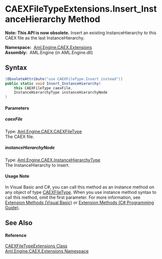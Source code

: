CAEXFileTypeExtensions.Insert_InstanceHierarchy Method
======================================================


**Note: This API is now obsolete.**
Insert an existing InstanceHierarchy to this CAEX file as the last InstanceHierarchy.

  **Namespace:**  [Aml.Engine.CAEX.Extensions][1]  
  **Assembly:**  AML.Engine (in AML.Engine.dll)

Syntax
------

```csharp
[ObsoleteAttribute("use CAEXFileType.Insert instead")]
public static void Insert_InstanceHierarchy(
	this CAEXFileType caexFile,
	InstanceHierarchyType instanceHierarchyNode
)
```

#### Parameters

##### *caexFile*
Type: [Aml.Engine.CAEX.CAEXFileType][2]  
The CAEX file.

##### *instanceHierarchyNode*
Type: [Aml.Engine.CAEX.InstanceHierarchyType][3]  
The InstanceHierarchy to insert.

#### Usage Note
In Visual Basic and C#, you can call this method as an instance method on any object of type [CAEXFileType][2]. When you use instance method syntax to call this method, omit the first parameter. For more information, see [Extension Methods (Visual Basic)][4] or [Extension Methods (C# Programming Guide)][5].

See Also
--------

#### Reference
[CAEXFileTypeExtensions Class][6]  
[Aml.Engine.CAEX.Extensions Namespace][1]  

[1]: ../README.md
[2]: ../../Aml.Engine.CAEX/CAEXFileType/README.md
[3]: ../../Aml.Engine.CAEX/InstanceHierarchyType/README.md
[4]: https://docs.microsoft.com/dotnet/visual-basic/programming-guide/language-features/procedures/extension-methods
[5]: https://docs.microsoft.com/dotnet/csharp/programming-guide/classes-and-structs/extension-methods
[6]: README.md
[7]: https://www.automationml.org
[8]: ../../icons/logoShade.png